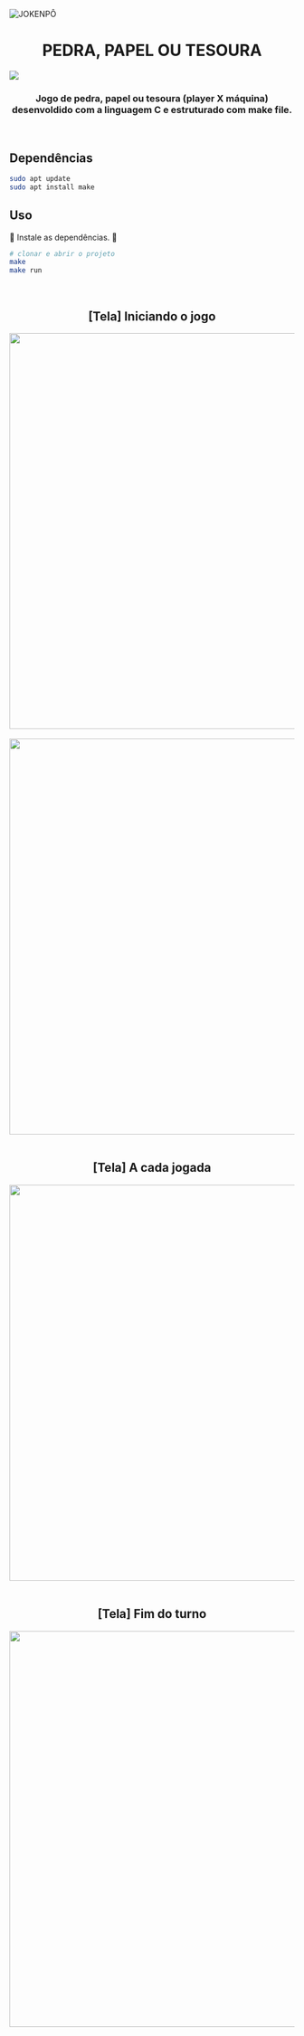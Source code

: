 ![JOKENPÔ](https://user-images.githubusercontent.com/72557256/193157926-28cfdf41-89e8-4dc2-8ec2-525f0a88e5b8.png)

<div align="center">
<h1>PEDRA, PAPEL OU TESOURA</h1>
</div>

<img src="http://img.shields.io/static/v1?label=STATUS&message=FINALIZADO&color=green&style=for-the-badge"/>
<h3 align="center">Jogo de pedra, papel ou tesoura (player X máquina) desenvoldido com a linguagem C e estruturado com make file.</h3>
<br>

## Dependências
```sh
sudo apt update
sudo apt install make
```

## Uso
:cop: Instale as dependências. :cop:

```sh
# clonar e abrir o projeto
make
make run
```

<br>

<div align="center">
<h2>[Tela] Iniciando o jogo</h2>
<img width="700px" src="https://user-images.githubusercontent.com/72557256/193158950-9c282fb8-cdc0-4096-a790-fc6a16c2f79b.png"></img>
</div>

<br>

<div align="center">
<img width="700px" src="https://user-images.githubusercontent.com/72557256/193158955-15faf81b-4e8f-4d57-8fd9-30406511e359.png"></img>
</div>

<br>

<div align="center">
<h2>[Tela] A cada jogada</h2>
<img width="700px" src="https://user-images.githubusercontent.com/72557256/193158960-10e13ec2-a2d5-47f7-a4e6-fd5f401b7988.png"></img>
</div>

<br>

<div align="center">
<h2>[Tela] Fim do turno</h2>
<img width="700px" src="https://user-images.githubusercontent.com/72557256/193158963-ba811eca-141a-4582-a6a4-e41ff4c7ea6b.png"></img>
</div>
